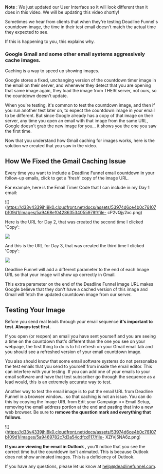 **Note** :  We just updated our User Interface so it will look different than
it does in this video. We will be updating this video shortly!

Sometimes we hear from clients that when they're testing Deadline Funnel's
countdown image, the time in their test email doesn't match the actual time
they expected to see.

If this is happening to you, this explains why.

###  Google Gmail and some other email systems aggressively cache images.

Caching is a way to speed up showing images.

Google stores a fixed, unchanging version of the countdown timer image in the
email on their server, and whenever they detect that you are opening that same
image again, they load the image from THEIR server, not ours, so the countdown
doesn't update.

When you're testing, it's common to test the countdown image, and then if you
run another test later on, to expect the countdown image in your email to be
different. But since Google already has a copy of that image on their server,
any time you open an email with that image from the same URL, Google doesn't
grab the new image for you... it shows you the one you saw the first time.

Now that you understand how Gmail caching for images works, here is the
solution we created that you saw in the video.  

## How We Fixed the Gmail Caching Issue

Every time you want to include a Deadline Funnel email countdown in your
follow-up emails, click to get a 'fresh' copy of the image URL.

For example, here is the Email Timer Code that I can include in my Day 1
email:

![](https://d33v4339jhl8k0.cloudfront.net/docs/assets/53974d6ce4b0c76107b109d1/images/5a9468ef042863534055978f/file-
cP2vQjy2xc.png)

Here is the URL for Day 2, that was created the second time I clicked 'Copy':

![](https://d33v4339jhl8k0.cloudfront.net/docs/assets/53974d6ce4b0c76107b109d1/images/5a9468ff0428635340559791/file-c5LP3FbVFl.png)

And this is the URL for Day 3, that was created the third time I clicked
'Copy':

![](https://d33v4339jhl8k0.cloudfront.net/docs/assets/53974d6ce4b0c76107b109d1/images/5a9469100428635340559795/file-8xiKGeSgOR.png)

Deadline Funnel will add a different parameter to the end of each Image URL so
that your image will show up correctly in Gmail.

This extra parameter on the end of the Deadline Funnel image URL makes Google
believe that they don't have a cached version of this image and Gmail will
fetch the updated countdown image from our server.  

## Testing Your Image

Before you send real leads through your email sequence **it's important to
test. Always test first.**

If you open (or reopen) an email you have sent yourself and you are seeing a
time on the countdown that's different than the one you see on your webpage,
the first thing to do is to hit refresh on your Gmail email tab and you should
see a refreshed version of your email countdown image.

You also should know that some email software systems do not personalize the
test emails that you send to yourself from inside the email editor. This can
interfere with your testing. If you can add one of your emails to your email
software and have that test subscriber go through the sequence as a lead
would, this is an extremely accurate way to test.

Another way to test the email image is to put the email URL from Deadline
Funnel in a browser window... so that caching is not an issue. You can do this
by copying the Image URL from Edit your Campaign << Email Setup, removing the
email address portion at the end and pasting that into a new web browser. Be
sure to **remove the question mark and everything that follows**.

![](https://d33v4339jhl8k0.cloudfront.net/docs/assets/53974d6ce4b0c76107b109d1/images/5a9469782c7d3a54cdfcd117/file-
XZfVj5NA6z.png)

**If you are viewing the email in Outlook** , you'll notice that you see the
correct time but the countdown isn't animated. This is because Outlook does
not show animated images. This is a deficiency of Outlook.

If you have any questions, please let us know at
[help@deadlinefunnel.com](mailto:mailto:help@deadlinefunnel.com).


